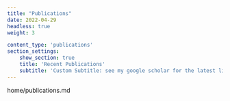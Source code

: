 ```yaml
---
title: "Publications"
date: 2022-04-29
headless: true
weight: 3

content_type: 'publications'
section_settings:
    show_section: true
    title: 'Recent Publications'
    subtitle: 'Custom Subtitle: see my google scholar for the latest list'
---
```

home/publications.md
